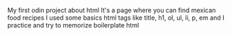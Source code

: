 My first odin project about html
It's a page where you can find mexican food recipes
I used some basics html tags like title, h1, ol, ul, li, p, em and I practice and try to memorize boilerplate html

